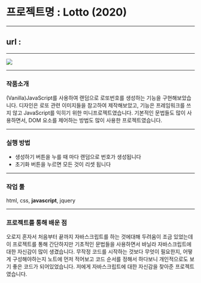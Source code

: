 # 프로젝트명 : Lotto (2020)
---
## url : 
---
![](https://images.velog.io/images/hyerimiya/post/26ef7f07-6d63-432e-b1ad-e238e21e5145/lotto.png)

---
### 작품소개
(Vanilla)JavaScript를 사용하여 랜덤으로 로또번호를 생성하는 기능을 구현해보았습니다.
디자인은 로또 관련 이미지들을 참고하여 제작해보았고,
기능은 프레임워크를 쓰지 않고 JavaScript를 익히기 위한 미니프로젝트였습니다.
기본적인 문법들도 많이 사용하면서, DOM 요소를 제어하는 방법도 많이 사용한 프로젝트였습니다.

---
### 실행 방법
* 생성하기 버튼을 누를 때 마다 랜덤으로 번호가 생성됩니다
* 초기화 버튼을 누르면 모든 것이 리셋 됩니다

---
### 작업 툴
html, css, **javascript**, jquery

---
### 프로젝트를 통해 배운 점
오로지 혼자서 처음부터 끝까지 자바스크립트를 하는 것에대해 두려움이 조금 있었는데
이 프로젝트를 통해 간단하지만 기초적인 문법들을 사용하면서 바닐라 자바스크립트에 대한 자신감이 많이 생겼습니다. 
무작정 코드를 시작하는 것보다 무엇이 필요한지, 어떻게 구성해야하는지 노트에 먼저 적어보고 코드 순서를 정해서 하다보니 개인적으로도 보기 좋은 코드가 되어있었습니다.
저에게 자바스크립트에 대한 자신감을 찾아준 프로젝트였습니다.

